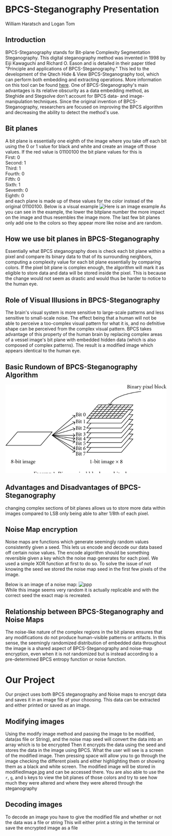# BPCS-Steganography Presentation
William Haratsch and Logan Tom

## Introduction
BPCS-Steganography stands for Bit-plane Complexity Segmentation Steganography. This digital steganography method was invented in 1998 by Eiji Kawaguchi and Richard O. Eason and is detailed in their paper titled "Principle and applications of BPCS-Steganography." This led to the development of the Qtech Hide & View BPCS-Steganography tool, which can perform both embedding and extracting operations. More information on this tool can be found [here](http://datahide.org/BPCSe/QtechHV-program-e.html). One of BPCS-Steganography's main advantages is its relative obscurity as a data embedding method, as Steghide and Stegsolve don't account for BPCS data- and image-manipulation techniques. Since the original invention of BPCS-Steganography, researchers are focused on improving the BPCS algorithm and decreasing the ability to detect the method's use.

## Bit planes
A bit plane is essentially one eighth of the image where you take off each bit using the 0 or 1 value for black and white and create an image off those values. If the red value is 01100100 the bit plane values for this is\
First: 0\
Second: 1\
Third: 1\
Fourth: 0\
Fifth: 0\
Sixth: 1\
Seventh: 0\
Eighth: 0\
and each plane is made up of these values for the color instead of the original 01100100. 
Below is a visual example
![Here is an image example](https://upload.wikimedia.org/wikipedia/commons/4/48/Lichtenstein_bitplanes.png)
As you can see in the example, the lower the bitplane number the more impact on the image and thus resembles the image more. The last few bit planes only add one to the colors so they appear more like noise and are random.
## How we use bit planes in BPCS-Steganography
Essentially what BPCS steganography does is check each bit plane within a pixel and compare its binary data to that of its surrounding neighbors, computing a complexity value for each bit plane essentially by comparing colors. If the pixel bit plane is complex enough, the algorithm will mark it as eligible to store data and data will be stored inside the pixel. This is because the change would not seem as drastic and would thus be harder to notice to the human eye. 

## Role of Visual Illusions in BPCS-Steganography
The brain's visual system is more sensitive to large-scale patterns and less sensitive to small-scale noise. The effect being that a human will not be able to perceive a too-complex visual pattern for what it is, and no defnitive shape can be perceived from the complex visual pattern. BPCS takes advantage of this property of the human brain by replacing complex areas of a vessel image's bit plane with embedded hidden data (which is also composed of complex patterns). The result is a modified image which appears identical to the human eye.

## Basic Rundown of BPCS-Steganography Algorithm
![BPCS Basic Overview](BPCS/BPCS_Diagram.png)


## Advantages and Disadvantages of BPCS-Steganography
changing complex sections of bit planes allows us to store more data within images compared to LSB only being able to alter 1/8th of each pixel.

## Noise Map encryption
Noise maps are functions which generate seemingly random values consistently given a seed. This lets us encode and decode our data based off certain noise values. The encode algorithm should be something reversible given a key which the noise map generates for each pixel. We used a simple XOR function at first to do so. To solve the issue of not knowing the seed we stored the noise map seed in the first few pixels of the image. 

Below is an image of a noise map:
![ppp](https://blog.demofox.org/wp-content/uploads/2021/04/perlin_8.png)  
While this image seems very random it is actually replicable and with the correct seed the exact map is recreated.
## Relationship between BPCS-Steganography and Noise Maps
The noise-like nature of the complex regions in the bit planes ensures that any modifications do not produce human-visible patterns or artifacts. In this sense, the seemingly randomized distribution of embedded data throughout the image is a shared aspect of BPCS-Steganography and noise-map encryption, even when it is not randomized but is instead according to a pre-determined BPCS entropy function or noise function.
# Our Project
Our project uses both BPCS steganography and Noise maps to encrypt data and saves it in an image file of your choosing. This data can be extracted and either printed or saved as an image. 
## Modifying images
Using the modify image method and passing the image to be modified, data(as file or String), and the noise map seed will convert the data into an array which is to be encrypted
Then it encrypts the data using the seed and stores the data in the image using BPCS.
What the user will see is a screen of the modified image. Then pressing space will allow you to go through the image checking the different pixels and either highlighting them or showing them as a black and white screen.
The modified image will be stored in modifiedImage.jpg and can be accessed there. 
You are also able to use the `r`, `g`, and `b` keys to view the bit planes of those colors and try to see how much they were altered and where they were altered through the steganography
## Decoding images
To decode an image you have to give the modified file and whether or not the data was a file or string
This will either print a string in the terminal or save the encrypted image as a file


